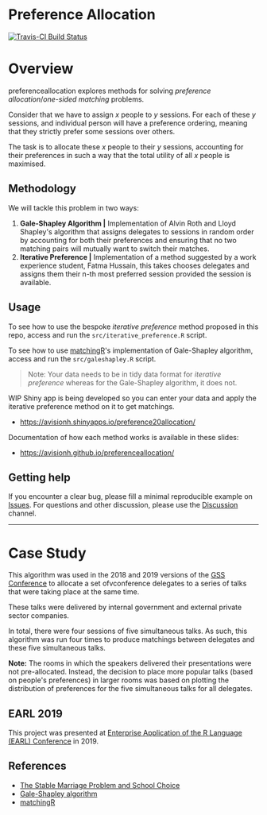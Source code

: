# Preference Allocation
[![Travis-CI Build Status](https://travis-ci.org/avisionh/Preference-Allocation.svg?branch=master)](https://travis-ci.org/avisionh/Preference-Allocation)

# Overview
preferenceallocation explores methods for solving *preference allocation*/*one-sided matching* problems.

Consider that we have to assign *x* people to *y* sessions. For each of these *y* sessions,
and individual person will have a preference ordering, meaning that they strictly prefer some sessions over others.

The task is to allocate these *x* people to their *y* sessions, accounting for their preferences
in such a way that the total utility of all *x* people is maximised.

## Methodology
We will tackle this problem in two ways:
1. **Gale-Shapley Algorithm |** Implementation of Alvin Roth and Lloyd Shapley's algorithm that assigns delegates to sessions in random order by accounting for both their preferences and ensuring that no two matching pairs will mutually want to switch their matches.
1. **Iterative Preference |** Implementation of a method suggested by a work experience student, Fatma Hussain, this takes chooses delegates and assigns them their n-th most preferred session provided the session is available. 

## Usage
To see how to use the bespoke *iterative preference* method proposed in this repo, access and run the `src/iterative_preference.R` script.

To see how to use [matchingR](https://github.com/jtilly/matchingR)'s implementation of Gale-Shapley algorithm, access and run the `src/galeshapley.R` script.

> Note: Your data needs to be in tidy data format for *iterative preference* whereas for the Gale-Shapley algorithm, it does not.

WIP Shiny app is being developed so you can enter your data and apply the iterative preference method on it to get matchings.
- https://avisionh.shinyapps.io/preference20allocation/

Documentation of how each method works is available in these slides:
- https://avisionh.github.io/preferenceallocation/

## Getting help
If you encounter a clear bug, please fill a minimal reproducible example on [Issues](https://github.com/avisionh/preferenceallocation/issues). For questions and other discussion, please use the [Discussion](https://github.com/avisionh/preferenceallocation/discussions) channel.

***

# Case Study
This algorithm was used in the 2018 and 2019 versions of the [GSS Conference](https://gss.civilservice.gov.uk/) to allocate a set ofvconference delegates to a series of talks that were taking place at the same time. 

These talks were delivered by internal government and external private sector companies.

In total, there were four sessions of five simultaneous talks. As such, this algorithm was run four times to produce matchings between delegates and these five simultaneous talks.

**Note:** The rooms in which the speakers delivered their presentations were not pre-allocated. Instead, the decision to place more popular talks (based on people's preferences) in larger rooms was based on plotting the distribution of preferences for the five simultaneous talks for all delegates.

## EARL 2019
This project was presented at [Enterprise Application of the R Language (EARL) Conference](https://www.mango-solutions.com/earl-speaker-highlights-from-the-mango-team/) in 2019.

## References
- [The Stable Marriage Problem and School Choice](http://www.ams.org/publicoutreach/feature-column/fc-2015-03)
- [Gale-Shapley algorithm](https://www.nobelprize.org/nobel_prizes/economic-sciences/laureates/2012/popular-economicsciences2012.pdf)
- [matchingR](https://cran.r-project.org/web/packages/matchingR/vignettes/matchingR-intro.html)


